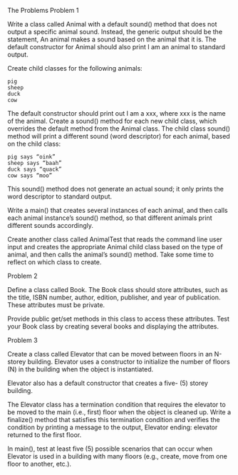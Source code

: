 The Problems
Problem 1

Write a class called Animal with a default sound() method that does not output a specific animal sound. Instead, the generic output should be the statement, An animal makes a sound based on the animal that it is. The default constructor for Animal should also print I am an animal to standard output.

Create child classes for the following animals:

    pig
    sheep
    duck
    cow

The default constructor should print out I am a xxx, where xxx is the name of the animal. Create a sound() method for each new child class, which overrides the default method from the Animal class. The child class sound() method will print a different sound (word descriptor) for each animal, based on the child class:

    pig says “oink”
    sheep says “baah”
    duck says “quack”
    cow says “moo”

This sound() method does not generate an actual sound; it only prints the word descriptor to standard output.

Write a main() that creates several instances of each animal, and then calls each animal instance’s sound() method, so that different animals print different sounds accordingly.

Create another class called AnimalTest that reads the command line user input and creates the appropriate Animal child class based on the type of animal, and then calls the animal’s sound() method. Take some time to reflect on which class to create.

Problem 2

Define a class called Book. The Book class should store attributes, such as the title, ISBN number, author, edition, publisher, and year of publication. These attributes must be private.

Provide public get/set methods in this class to access these attributes. Test your Book class by creating several books and displaying the attributes.
 
Problem 3

Create a class called Elevator that can be moved between floors in an N-storey building. Elevator uses a constructor to initialize the number of floors (N) in the building when the object is instantiated.

Elevator also has a default constructor that creates a five- (5) storey building.

The Elevator class has a termination condition that requires the elevator to be moved to the main (i.e., first) floor when the object is cleaned up. Write a finalize() method that satisfies this termination condition and verifies the condition by printing a message to the output, Elevator ending: elevator returned to the first floor.

In main(), test at least five (5) possible scenarios that can occur when Elevator is used in a building with many floors (e.g., create, move from one floor to another, etc.).